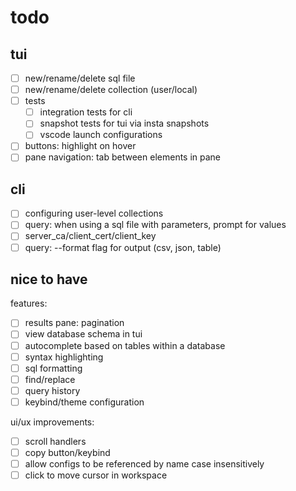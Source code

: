 # todo

## tui
- [ ] new/rename/delete sql file
- [ ] new/rename/delete collection (user/local) 
- [ ] tests
  - [ ] integration tests for cli
  - [ ] snapshot tests for tui via insta snapshots
  - [ ] vscode launch configurations
- [ ] buttons: highlight on hover
- [ ] pane navigation: tab between elements in pane

## cli
- [ ] configuring user-level collections
- [ ] query: when using a sql file with parameters, prompt for values
- [ ] server_ca/client_cert/client_key
- [ ] query: --format flag for output (csv, json, table)

## nice to have

features:
- [ ] results pane: pagination
- [ ] view database schema in tui
- [ ] autocomplete based on tables within a database
- [ ] syntax highlighting
- [ ] sql formatting
- [ ] find/replace
- [ ] query history
- [ ] keybind/theme configuration

ui/ux improvements:
- [ ] scroll handlers
- [ ] copy button/keybind
- [ ] allow configs to be referenced by name case insensitively
- [ ] click to move cursor in workspace